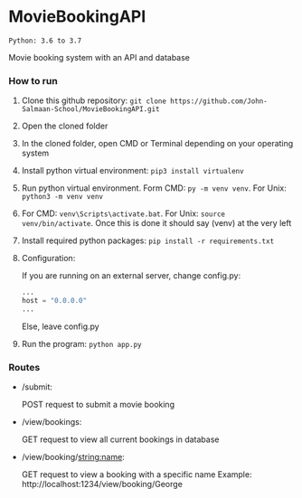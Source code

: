 # MovieBookingAPI

`Python: 3.6 to 3.7`

Movie booking system with an API and database

### How to run

1. Clone this github repository: `git clone https://github.com/John-Salmaan-School/MovieBookingAPI.git`
2. Open the cloned folder
3. In the cloned folder, open CMD or Terminal depending on your operating system
4. Install python virtual environment: `pip3 install virtualenv`
5. Run python virtual environment. Form CMD: `py -m venv venv`. For Unix: `python3 -m venv venv`
6. For CMD: `venv\Scripts\activate.bat`. For Unix: `source venv/bin/activate`. Once this is done it should say (venv) at the very left
7. Install required python packages: `pip install -r requirements.txt`
8. Configuration:
    
    If you are running on an external server, change config.py:
    
    ```python
    ...
   host = "0.0.0.0"
   ...
    ```
   Else, leave config.py
9. Run the program: `python app.py`

### Routes
* /submit:

    POST request to submit a movie booking

* /view/bookings:

    GET request to view all current bookings in database
    
* /view/booking/<string:name>:

    GET request to view a booking with a specific name
    Example: http://localhost:1234/view/booking/George
